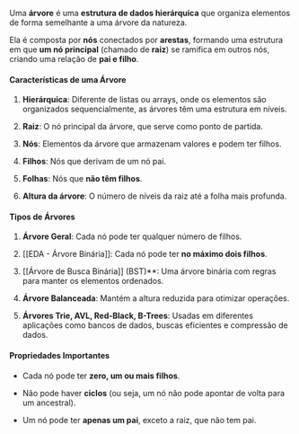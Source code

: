 Uma **árvore** é uma **estrutura de dados hierárquica** que organiza elementos de forma semelhante a uma árvore da natureza.

Ela é composta por **nós** conectados por **arestas**, formando uma estrutura em que **um nó principal** (chamado de **raiz**) se ramifica em outros nós, criando uma relação de **pai e filho**.

#### **Características de uma Árvore**

1. **Hierárquica**: Diferente de listas ou arrays, onde os elementos são organizados sequencialmente, as árvores têm uma estrutura em níveis.
    
2. **Raiz**: O nó principal da árvore, que serve como ponto de partida.
    
3. **Nós**: Elementos da árvore que armazenam valores e podem ter filhos.
    
4. **Filhos**: Nós que derivam de um nó pai.
    
5. **Folhas**: Nós que **não têm filhos**.
    
6. **Altura da árvore**: O número de níveis da raiz até a folha mais profunda.

#### **Tipos de Árvores**

1. **Árvore Geral**: Cada nó pode ter qualquer número de filhos.
    
2. [[EDA - Árvore Binária]]: Cada nó pode ter **no máximo dois filhos**.
    
3. [[Árvore de Busca Binária]] (BST)**: Uma árvore binária com regras para manter os elementos ordenados.
    
4. **Árvore Balanceada**: Mantém a altura reduzida para otimizar operações.
    
5. **Árvores Trie, AVL, Red-Black, B-Trees**: Usadas em diferentes aplicações como bancos de dados, buscas eficientes e compressão de dados.

#### **Propriedades Importantes**

- Cada nó pode ter **zero, um ou mais filhos**.
    
- Não pode haver **ciclos** (ou seja, um nó não pode apontar de volta para um ancestral).
    
- Um nó pode ter **apenas um pai**, exceto a raiz, que não tem pai.